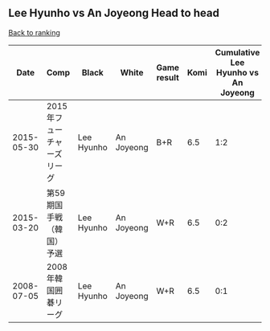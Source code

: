 ## Lee Hyunho vs An Joyeong Head to head

[Back to ranking](../../index.md)




| **Date** | **Comp** | **Black** | **White** | **Game result** | **Komi** | **Cumulative Lee Hyunho vs An Joyeong** | **Lee Hyunho streak** | **An Joyeong streak** | 
| --- | --- | --- | --- | --- | --- | --- | --- | --- |
| 2015-05-30 | 2015年フューチャーズリーグ | Lee Hyunho | An Joyeong | B+R | 6.5 | 1:2 | 1 | 0 | 
| 2015-03-20 | 第59期国手戦（韓国）予選 | Lee Hyunho | An Joyeong | W+R | 6.5 | 0:2 | 0 | 2 | 
| 2008-07-05 | 2008年韓国囲碁リーグ | Lee Hyunho | An Joyeong | W+R | 6.5 | 0:1 | 0 | 1 |




